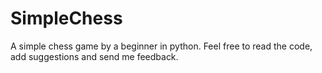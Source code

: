 # SimpleChess
A simple chess game by a beginner in python. Feel free to read the code, add suggestions and send me feedback.
